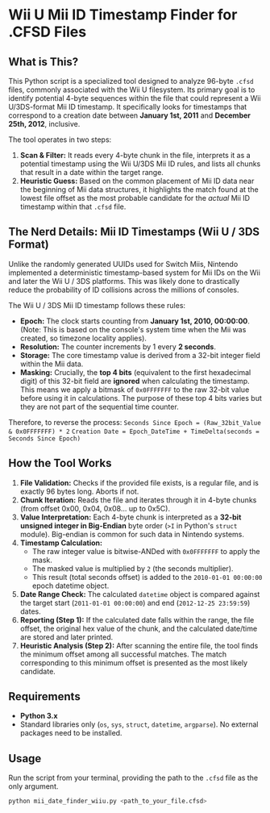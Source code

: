 # Wii U Mii ID Timestamp Finder for .CFSD Files

## What is This?

This Python script is a specialized tool designed to analyze 96-byte `.cfsd` files, commonly associated with the Wii U filesystem. Its primary goal is to identify potential 4-byte sequences within the file that could represent a Wii U/3DS-format Mii ID timestamp. It specifically looks for timestamps that correspond to a creation date between **January 1st, 2011** and **December 25th, 2012**, inclusive.

The tool operates in two steps:
1.  **Scan & Filter:** It reads every 4-byte chunk in the file, interprets it as a potential timestamp using the Wii U/3DS Mii ID rules, and lists all chunks that result in a date within the target range.
2.  **Heuristic Guess:** Based on the common placement of Mii ID data near the beginning of Mii data structures, it highlights the match found at the lowest file offset as the most probable candidate for the *actual* Mii ID timestamp within that `.cfsd` file.

## The Nerd Details: Mii ID Timestamps (Wii U / 3DS Format)

Unlike the randomly generated UUIDs used for Switch Miis, Nintendo implemented a deterministic timestamp-based system for Mii IDs on the Wii and later the Wii U / 3DS platforms. This was likely done to drastically reduce the probability of ID collisions across the millions of consoles.

The Wii U / 3DS Mii ID timestamp follows these rules:

*   **Epoch:** The clock starts counting from **January 1st, 2010, 00:00:00**. (Note: This is based on the console's system time when the Mii was created, so timezone locality applies).
*   **Resolution:** The counter increments by 1 every **2 seconds**.
*   **Storage:** The core timestamp value is derived from a 32-bit integer field within the Mii data.
*   **Masking:** Crucially, the **top 4 bits** (equivalent to the first hexadecimal digit) of this 32-bit field are **ignored** when calculating the timestamp. This means we apply a bitmask of `0x0FFFFFFF` to the raw 32-bit value before using it in calculations. The purpose of these top 4 bits varies but they are not part of the sequential time counter.

Therefore, to reverse the process:
`Seconds Since Epoch = (Raw_32bit_Value & 0x0FFFFFFF) * 2`
`Creation Date = Epoch_DateTime + TimeDelta(seconds = Seconds Since Epoch)`

## How the Tool Works

1.  **File Validation:** Checks if the provided file exists, is a regular file, and is exactly 96 bytes long. Aborts if not.
2.  **Chunk Iteration:** Reads the file and iterates through it in 4-byte chunks (from offset 0x00, 0x04, 0x08... up to 0x5C).
3.  **Value Interpretation:** Each 4-byte chunk is interpreted as a **32-bit unsigned integer in Big-Endian** byte order (`>I` in Python's `struct` module). Big-endian is common for such data in Nintendo systems.
4.  **Timestamp Calculation:**
    *   The raw integer value is bitwise-ANDed with `0x0FFFFFFF` to apply the mask.
    *   The masked value is multiplied by `2` (the seconds multiplier).
    *   This result (total seconds offset) is added to the `2010-01-01 00:00:00` epoch datetime object.
5.  **Date Range Check:** The calculated `datetime` object is compared against the target start (`2011-01-01 00:00:00`) and end (`2012-12-25 23:59:59`) dates.
6.  **Reporting (Step 1):** If the calculated date falls within the range, the file offset, the original hex value of the chunk, and the calculated date/time are stored and later printed.
7.  **Heuristic Analysis (Step 2):** After scanning the entire file, the tool finds the minimum offset among all successful matches. The match corresponding to this minimum offset is presented as the most likely candidate.

## Requirements

*   **Python 3.x**
*   Standard libraries only (`os`, `sys`, `struct`, `datetime`, `argparse`). No external packages need to be installed.

## Usage

Run the script from your terminal, providing the path to the `.cfsd` file as the only argument.

```bash
python mii_date_finder_wiiu.py <path_to_your_file.cfsd>
